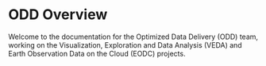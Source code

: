 # ODD Overview

Welcome to the documentation for the Optimized Data Delivery (ODD) team, working on the Visualization, Exploration and Data Analysis (VEDA) and Earth Observation Data on the Cloud (EODC) projects.
